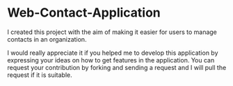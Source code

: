 # Web-Contact-Application
I created this project with the aim of making it easier for users to manage contacts in an organization.

I would really appreciate it if you helped me to develop this application by expressing your ideas on how to get features in the application. You can request your contribution by forking and sending a request and I will pull the request if it is suitable.
